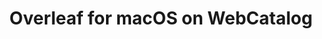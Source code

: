---
name: Overleaf
category: Productivity
title: Overleaf for macOS on WebCatalog
key: overleaf
fullUrl: 'https://www.overleaf.com/login'
hostname: overleaf.com

---